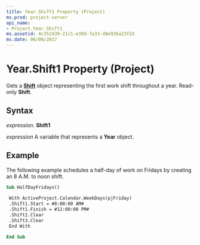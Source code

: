 ```yaml
---
title: Year.Shift1 Property (Project)
ms.prod: project-server
api_name:
- Project.Year.Shift1
ms.assetid: 4c352439-21c1-e369-7a33-d8e92ba23f2d
ms.date: 06/08/2017
---
```



# Year.Shift1 Property (Project)

Gets a  **[Shift](Project.Shift.md)** object representing the first work shift throughout a year. Read-only **Shift**.


## Syntax

 _expression_. **Shift1**

 _expression_ A variable that represents a **Year** object.


## Example

The following example schedules a half-day of work on Fridays by creating an 8 A.M. to noon shift.


```vb
Sub HalfDayFridays() 
 
 With ActiveProject.Calendar.WeekDays(pjFriday) 
 .Shift1.Start = #8:00:00 AM# 
 .Shift1.Finish = #12:00:00 PM# 
 .Shift2.Clear 
 .Shift3.Clear 
 End With 
 
End Sub
```


